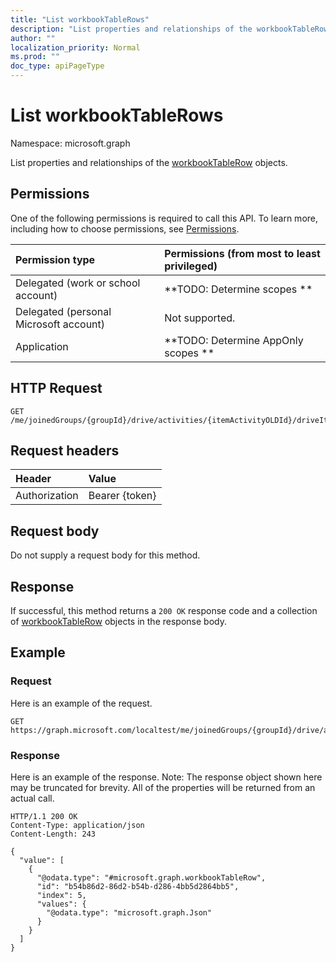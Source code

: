 ```yaml
---
title: "List workbookTableRows"
description: "List properties and relationships of the workbookTableRow objects."
author: ""
localization_priority: Normal
ms.prod: ""
doc_type: apiPageType
---
```


# List workbookTableRows

Namespace: microsoft.graph

List properties and relationships of the [workbookTableRow](../resources/workbooktablerow.md) objects.

## Permissions
One of the following permissions is required to call this API. To learn more, including how to choose permissions, see [Permissions](/concepts/permissions-reference.md).

|Permission type|Permissions (from most to least privileged)|
|:---|:---|
|Delegated (work or school account)|**TODO: Determine scopes **|
|Delegated (personal Microsoft account)|Not supported.|
|Application|**TODO: Determine AppOnly scopes **|

## HTTP Request
<!-- {
  "blockType": "ignored"
}
-->
``` http
GET /me/joinedGroups/{groupId}/drive/activities/{itemActivityOLDId}/driveItem/workbook/names/{workbookNamedItemId}/worksheet/tables/{workbookTableId}/rows
```

## Request headers
|Header|Value|
|:---|:---|
|Authorization|Bearer {token}|

## Request body
Do not supply a request body for this method.

## Response
If successful, this method returns a `200 OK` response code and a collection of [workbookTableRow](../resources/workbooktablerow.md) objects in the response body.

## Example

### Request
Here is an example of the request.
<!-- {
  "blockType": "request",
  "name": "get_workbooktablerow"
}
-->
``` http
GET https://graph.microsoft.com/localtest/me/joinedGroups/{groupId}/drive/activities/{itemActivityOLDId}/driveItem/workbook/names/{workbookNamedItemId}/worksheet/tables/{workbookTableId}/rows
```

### Response
Here is an example of the response. Note: The response object shown here may be truncated for brevity. All of the properties will be returned from an actual call.
<!-- {
  "blockType": "response",
  "truncated": true,
  "@odata.type": "collection(microsoft.graph.workbooktablerow)"
}
-->
``` http
HTTP/1.1 200 OK
Content-Type: application/json
Content-Length: 243

{
  "value": [
    {
      "@odata.type": "#microsoft.graph.workbookTableRow",
      "id": "b54b86d2-86d2-b54b-d286-4bb5d2864bb5",
      "index": 5,
      "values": {
        "@odata.type": "microsoft.graph.Json"
      }
    }
  ]
}
```

